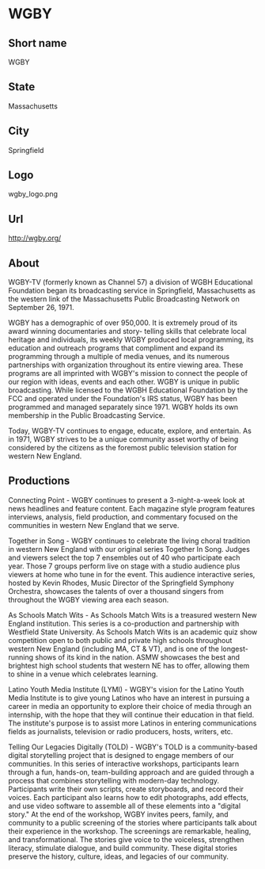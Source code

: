 # WGBY

## Short name

WGBY

## State

Massachusetts

## City

Springfield

## Logo

wgby\_logo.png

## Url

http://wgby.org/

## About

WGBY-TV (formerly known as Channel 57) a division of WGBH Educational
Foundation began its broadcasting service in Springfield, Massachusetts as the
western link of the Massachusetts Public Broadcasting Network on September 26,
1971.

WGBY has a demographic of over 950,000.  It is extremely proud of its award
winning documentaries and story- telling skills that celebrate local heritage
and individuals, its weekly WGBY produced local programming, its education and
outreach programs that compliment and expand its programming through a multiple
of media venues, and its numerous partnerships with organization throughout its
entire viewing area.  These programs are all imprinted with WGBY's mission to
connect the people of our region with ideas, events and each other.  WGBY is unique
in public broadcasting.  While licensed to the WGBH Educational Foundation by
the FCC and operated under the Foundation's IRS status, WGBY has been programmed
and managed separately since 1971.  WGBY holds its own membership in the Public
Broadcasting Service.  

Today, WGBY-TV continues to engage, educate, explore,
and entertain.   As in 1971, WGBY strives to be a unique community asset worthy
of being considered by the citizens as the foremost public television station
for western New England.


## Productions

Connecting Point - WGBY continues to present a 3-night-a-week
look at news headlines and feature content.  Each magazine style program features
interviews, analysis, field production, and commentary focused on the communities
in western New England that we serve.  

Together in Song - WGBY continues to
celebrate the living choral tradition in western New England with our original
series Together In Song.  Judges and viewers select the top 7 ensembles out of
40 who participate each year. Those 7 groups perform live on stage with a studio
audience plus viewers at home who tune in for the event. This audience interactive
series, hosted by Kevin Rhodes, Music Director of the Springfield Symphony Orchestra,
showcases the talents of over a thousand singers from throughout the WGBY viewing
area each season. 

As Schools Match Wits - As Schools Match Wits is a treasured
western New England institution.  This series is a co-production and partnership
with Westfield State University.   As Schools Match Wits is an academic quiz
show competition open to both public and private high schools throughout western
New England (including MA, CT & VT), and is one of the longest-running shows of
its kind in the nation.  ASMW showcases the best and brightest high school students
that western NE has to offer, allowing them to shine in a venue which celebrates
learning.

Latino Youth Media Institute (LYMI) - WGBY's vision for the Latino
Youth Media Institute is to give young Latinos who have an interest in pursuing
a career in media an opportunity to explore their choice of media through an internship,
with the hope that they will continue their education in that field.  The institute's
purpose is to assist more Latinos in entering communications fields as journalists,
television or radio producers, hosts, writers, etc. 

Telling Our Legacies Digitally
(TOLD) - WGBY's TOLD is a community-based digital storytelling project that is
designed to engage members of our communities.  In this series of interactive
workshops, participants learn through a fun, hands-on, team-building approach
and are guided through a process that combines storytelling with modern-day technology.
Participants write their own scripts, create storyboards, and record their voices.
Each participant also learns how to edit photographs, add effects, and use video
software to assemble all of these elements into a "digital story." At the end
of the workshop, WGBY invites peers, family, and community to a public screening
of the stories where participants talk about their experience in the workshop.
The screenings are remarkable, healing, and transformational. The stories give
voice to the voiceless, strengthen literacy, stimulate dialogue, and build community.
These digital stories preserve the history, culture, ideas, and legacies of our
community.

